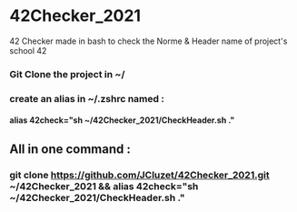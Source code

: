 # 42Checker_2021

42 Checker made in bash to check the Norme & Header name of project's school 42

### Git Clone the project in ~/
### create an alias in ~/.zshrc named : 
#### alias 42check="sh ~/42Checker_2021/CheckHeader.sh ."

## All in one command : 

### git clone https://github.com/JCluzet/42Checker_2021.git ~/42Checker_2021 && alias 42check="sh ~/42Checker_2021/CheckHeader.sh ."
